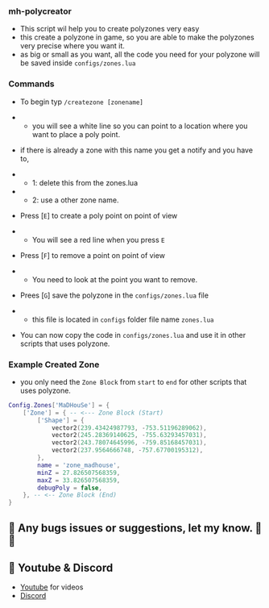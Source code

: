 ### mh-polycreator
- This script wil help you to create polyzones very easy
- this create a polyzone in game, so you are able to make the polyzones very precise where you want it.
- as big or small as you want, all the code you need for your polyzone will be saved inside `configs/zones.lua`


### Commands
- To begin typ `/createzone [zonename]` 
- - you will see a white line so you can point to a location where you want to place a poly point.
- if there is already a zone with this name you get a notify and you have to,  
- - 1: delete this from the zones.lua 
- - 2: use a other zone name.

- Press [`E`] to create a poly point on point of view 
- - You will see a red line when you press `E`
- Press [`F`] to remove a point on point of view
- - You need to look at the point you want to remove.
- Prees [`G`] save the polyzone in the `configs/zones.lua` file
- - this file is located in `configs` folder file name `zones.lua`
- You can now copy the code in `configs/zones.lua` and use it in other scripts that uses polyzone.



### Example Created Zone
- you only need the `Zone Block` from `start` to `end` for other scripts that uses polyzone.
```lua
Config.Zones['MaDHouSe'] = {
    ['Zone'] = { -- <--- Zone Block (Start)
        ['Shape'] = {
            vector2(239.43424987793, -753.51196289062),
            vector2(245.28369140625, -755.63293457031),
            vector2(243.78074645996, -759.85168457031),
            vector2(237.9564666748, -757.67700195312),
        },
        name = 'zone_madhouse',
        minZ = 27.826507568359,
        maxZ = 33.826507568359,
        debugPoly = false,
    }, -- <-- Zone Block (End)
}
```

## 🐞 Any bugs issues or suggestions, let my know. 👊😎

## 🙈 Youtube & Discord
- [Youtube](https://www.youtube.com/@MaDHouSe79) for videos
- [Discord](https://discord.gg/cEMSeE9dgS)
